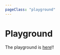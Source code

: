 ```yaml
---
pageClass: "playground"
---
```


# Playground

<playground-block>

The playground is [here](https://ota-meshi.github.io/eslint-plugin-toml/playground/)!!

</playground-block>
